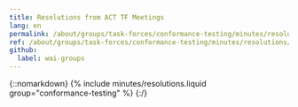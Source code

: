 ```yaml
---
title: Resolutions from ACT TF Meetings
lang: en
permalink: /about/groups/task-forces/conformance-testing/minutes/resolutions/
ref: /about/groups/task-forces/conformance-testing/minutes/resolutions/
github:
  label: wai-groups
---
```


{::nomarkdown}
{% include minutes/resolutions.liquid group="conformance-testing" %}
{:/}